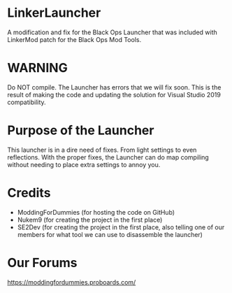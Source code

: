 # LinkerLauncher
A modification and fix for the Black Ops Launcher that was included with LinkerMod patch for the Black Ops Mod Tools.

# WARNING
Do NOT compile. The Launcher has errors that we will fix soon. This is the result of making the code and updating the solution for Visual Studio 2019 compatibility.

# Purpose of the Launcher
This launcher is in a dire need of fixes. From light settings to even reflections. With the proper fixes, the Launcher can do map compiling without needing to place extra settings to annoy you.

# Credits
- ModdingForDummies (for hosting the code on GitHub)
- Nukem9 (for creating the project in the first place)
- SE2Dev (for creating the project in the first place, also telling one of our members for what tool we can use to disassemble the launcher)

# Our Forums
https://moddingfordummies.proboards.com/
